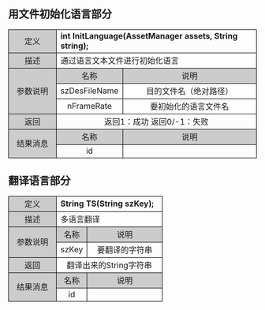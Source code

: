 ## 用文件初始化语言部分

<style>
	table{
		border-collapse:collapse;
		width:100%;
	}
	table tr td{
		border:1px solid #000;
	}
</style>
<table >
<tr><td style="background-color:#ccc;text-align:center;width:80px;">定义</td><td colspan="2"><b>int InitLanguage(AssetManager assets, String string);
</b></td><tr>
<tr><td style="background-color:#ccc;text-align:center">描述</td><td colspan="2">通过语言文本文件进行初始化语言
</td></tr>
<tr><td rowspan="3" style="background-color:#ccc;text-align:center;">参数说明</td><td style="background-color:#ccc;text-align:center;width:20%;">名称</td><td style="background-color:#ccc;text-align:center">说明
</td></tr>
<tr style="text-align:center"><td>szDesFileName</td><td>目的文件名（绝对路径）</td></tr>
<tr style="text-align:center"><td>nFrameRate</td><td>要初始化的语言文件名</td></tr>
<tr><td style="background-color:#ccc;text-align:center">返回</td><td colspan="2" style="text-align:center";>返回1：成功 返回0/-1：失败
</td><tr>
<tr><td rowspan="5" style="background-color:#ccc;text-align:center">结果消息
</td><td style="background-color:#ccc;text-align:center;width:20%;">名称</td><td style="background-color:#ccc;text-align:center;">说明
</td></tr>
<tr><td style="text-align:center">id
</td><td>
</table>

## 翻译语言部分

</style>
<table >
<tr><td style="background-color:#ccc;text-align:center;width:80px;">定义</td><td colspan="2"><b>String TS(String szKey);
</b></td><tr>
<tr><td style="background-color:#ccc;text-align:center">描述</td><td colspan="2">多语言翻译
</td></tr>
<tr><td rowspan="2" style="background-color:#ccc;text-align:center;">参数说明</td><td style="background-color:#ccc;text-align:center;width:20%;">名称</td><td style="background-color:#ccc;text-align:center">说明
</td></tr>
<tr style="text-align:center"><td>szKey</td><td>要翻译的字符串</td></tr>
<tr><td style="background-color:#ccc;text-align:center">返回</td><td colspan="2" style="text-align:center";>翻译出来的String字符串
</td><tr>
<tr><td rowspan="5" style="background-color:#ccc;text-align:center">结果消息
</td><td style="background-color:#ccc;text-align:center;width:20%;">名称</td><td style="background-color:#ccc;text-align:center;">说明
</td></tr>
<tr><td style="text-align:center">id
</td><td>
</table>
